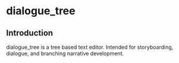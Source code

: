 # dialogue\_tree 

## Introduction
dialogue\_tree is a tree based text editor. Intended for storyboarding, dialogue, and branching narrative development.

